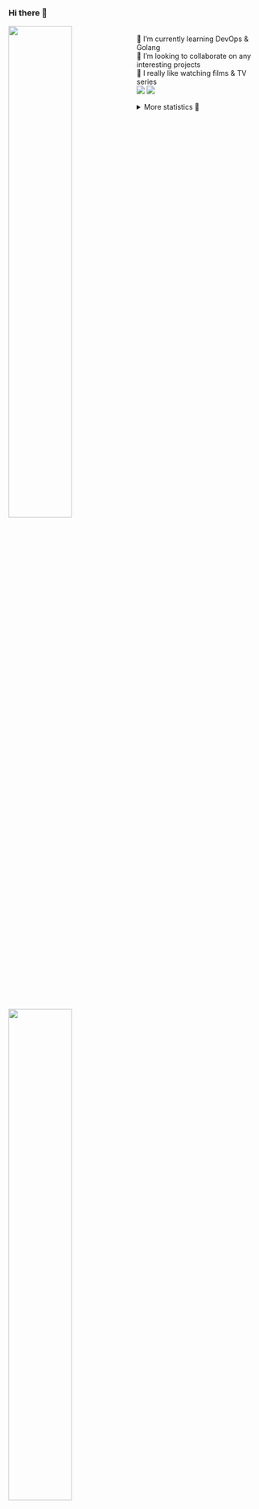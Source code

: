 ### Hi there 👋


[<img align="left" width="50%" src="https://github-readme-stats.vercel.app/api?username=rufusnufus&hide=issues&show_icons=true&count_private=true&theme=transparent&title_color=FF6F40&text_color=FBF9F8&icon_color=F48242&hide_border=true&hide_title=true#gh-dark-mode-only">](https://metrics.lecoq.io/rufusnufus#gh-dark-mode-only)
[<img align="left" width="50%" src="https://github-readme-stats.vercel.app/api?username=rufusnufus&hide=issues&show_icons=true&count_private=true&theme=transparent&title_color=FF6533&text_color=4D4644&icon_color=FF8038&hide_border=true&hide_title=true#gh-light-mode-only">](https://metrics.lecoq.io/rufusnufus#gh-light-mode-only)

<p>
  <br>
  🌱 I’m currently learning DevOps & Golang</br>
  👯 I’m looking to collaborate on any interesting projects</br>
  🎥 I really like watching films & TV series</br>
  <a href="https://linkedin.com/in/rufusnufus"><img src="https://img.shields.io/badge/linkedin-0077B5.svg?style=for-the-badge&logo=linkedin&logoColor=white"/></a>
  <a href="https://t.me/rufusnufus"><img src="https://img.shields.io/badge/-telegram-black?style=for-the-badge&color=blue&logo=telegram"/></a>
</p>

<p text-align="left">
<details>
  <summary>More statistics 👀</summary><br/>

<!--START_SECTION:waka-->
![Code Time](http://img.shields.io/badge/Code%20Time-416%20hrs%2027%20mins-blue)

![Profile Views](http://img.shields.io/badge/Profile%20Views-3-blue)

**I'm an Early 🐤** 

```text
🌞 Morning                6182 commits        █████░░░░░░░░░░░░░░░░░░░░   21.27 % 
🌆 Daytime                16771 commits       ██████████████░░░░░░░░░░░   57.69 % 
🌃 Evening                5353 commits        █████░░░░░░░░░░░░░░░░░░░░   18.41 % 
🌙 Night                  765 commits         █░░░░░░░░░░░░░░░░░░░░░░░░   02.63 % 
```
📅 **I'm Most Productive on Monday** 

```text
Monday                   5912 commits        █████░░░░░░░░░░░░░░░░░░░░   20.34 % 
Tuesday                  5502 commits        █████░░░░░░░░░░░░░░░░░░░░   18.93 % 
Wednesday                5778 commits        █████░░░░░░░░░░░░░░░░░░░░   19.88 % 
Thursday                 5187 commits        ████░░░░░░░░░░░░░░░░░░░░░   17.84 % 
Friday                   5121 commits        ████░░░░░░░░░░░░░░░░░░░░░   17.62 % 
Saturday                 656 commits         █░░░░░░░░░░░░░░░░░░░░░░░░   02.26 % 
Sunday                   915 commits         █░░░░░░░░░░░░░░░░░░░░░░░░   03.15 % 
```


📊 **This Week I Spent My Time On** 

```text
💬 Programming Languages: 
Other                    4 hrs 6 mins        ██████████░░░░░░░░░░░░░░░   40.66 % 
YAML                     2 hrs 10 mins       █████░░░░░░░░░░░░░░░░░░░░   21.44 % 
HCL                      1 hr 44 mins        ████░░░░░░░░░░░░░░░░░░░░░   17.20 % 
Terraform                1 hr 26 mins        ████░░░░░░░░░░░░░░░░░░░░░   14.25 % 
Bash                     34 mins             █░░░░░░░░░░░░░░░░░░░░░░░░   05.64 % 

🔥 Editors: 
VS Code                  6 hrs 11 mins       ███████████████░░░░░░░░░░   61.32 % 
iTerm2                   3 hrs 54 mins       ██████████░░░░░░░░░░░░░░░   38.68 % 
```

**I Mostly Code in Java** 

```text
Python                   19 repos            ███░░░░░░░░░░░░░░░░░░░░░░   12.58 % 
Smarty                   14 repos            ██░░░░░░░░░░░░░░░░░░░░░░░   09.27 % 
HCL                      6 repos             █░░░░░░░░░░░░░░░░░░░░░░░░   03.97 % 
HTML                     4 repos             █░░░░░░░░░░░░░░░░░░░░░░░░   02.65 % 
Mustache                 4 repos             █░░░░░░░░░░░░░░░░░░░░░░░░   02.65 % 
```




 Last Updated on 26/07/2023 01:05:06 UTC
<!--END_SECTION:waka-->

</details>
</p>
